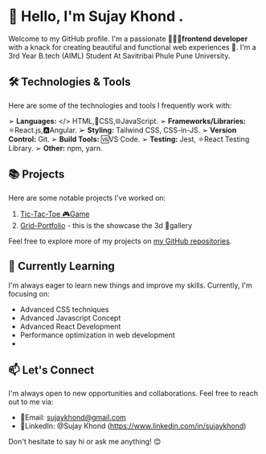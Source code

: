   # 👋 Hello, I'm Sujay Khond .

Welcome to my GitHub profile. 
 I'm a passionate 👨🏻‍💻**frontend developer** with a knack for creating beautiful and functional web experiences 🚀.
 I'm a 3rd Year B.tech (AIML) Student At Savitribai Phule Pune University.

## 🛠️ Technologies & Tools

Here are some of the technologies and tools I frequently work with:

➢ **Languages:** </> HTML,📲CSS,🌐JavaScript.
➢ **Frameworks/Libraries:** ⚛️React.js,🅰Angular.
➢ **Styling:** Tailwind CSS, CSS-in-JS.
➢ **Version Control:** Git.
➢ **Build Tools:** 🆚VS Code.
➢ **Testing:** Jest, ⚛️React Testing Library.
➢ **Other:** npm, yarn.

## 📚 Projects

Here are some notable projects I've worked on:

1. [Tic-Tac-Toe 🎮Game ](https://github.com/sujaykhond/Tic-Tac-Toe-)
2. [Grid-Portfolio](https://github.com/sujaykhond/grid-portfolio) - this is the showcase the 3d 🌌gallery

Feel free to explore more of my projects on [my GitHub repositories](https://github.com/sujaykhond?tab=repositories).

## 🌱 Currently Learning

I'm always eager to learn new things and improve my skills. Currently, I'm focusing on:

- Advanced CSS techniques
- Advanced Javascript Concept
- Advanced React Development 
- Performance optimization in web development
- 

## 📫 Let's Connect

I'm always open to new opportunities and collaborations. Feel free to reach out to me via:

- 📧Email: sujaykhond@gmail.com
- 🔗LinkedIn: @Sujay Khond (https://www.linkedin.com/in/sujaykhond)

Don't hesitate to say hi or ask me anything! 😊
